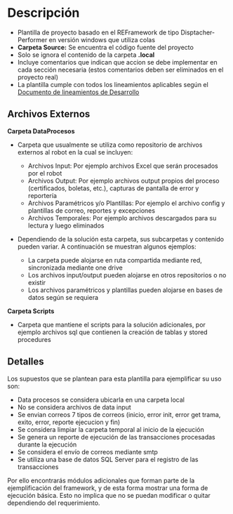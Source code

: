 # Descripción
- Plantilla de proyecto basado en el REFramework de tipo Disptacher-Performer en versión windows que utiliza colas
- **Carpeta Source:** Se encuentra el código fuente del proyecto
- Solo se ignora el contenido de la carpeta **.local**
- Incluye comentarios que indican que accion se debe implementar en cada sección necesaria (estos comentarios deben ser eliminados en el proyecto real)
- La plantilla cumple con todos los lineamientos aplicables según el [Documento de lineamientos de Desarrollo](https://unipe-my.sharepoint.com/:w:/g/personal/aquezadar_uni_pe/EWDZpU21s5JImcYSvOBCpb8BTvn3RSD1vuSRhkNzAddNJg?e=XVFQ7z)

## Archivos Externos
**Carpeta DataProcesos** 
- Carpeta que usualmente se utiliza como repositorio de archivos externos al robot en la cual se incluyen:
    - Archivos Input: Por ejemplo archivos Excel que serán procesados por el robot
    - Archivos Output: Por ejemplo archivos output propios del proceso (certificados, boletas, etc.), capturas de pantalla de error y reportería
    - Archivos Paramétricos y/o Plantillas: Por ejemplo el archivo config y plantillas de correo, reportes y excepciones
    - Archivos Temporales: Por ejemplo archivos descargados para su lectura y luego eliminados

- Dependiendo de la solución esta carpeta, sus subcarpetas y contenido pueden variar. A continuación se muestran algunos ejemplos:
    - La carpeta puede alojarse en ruta compartida mediante red, sincronizada mediante one drive
    - Los archivos input/output pueden alojarse en otros repositorios o no existir
    - Los archivos paramétricos y plantillas pueden alojarse en bases de datos según se requiera

**Carpeta Scripts** 
- Carpeta que mantiene el scripts para la solución adicionales, por ejemplo archivos sql que contienen la creación de tablas y stored procedures

## Detalles
Los supuestos que se plantean para esta plantilla para ejemplificar su uso son:
- Data procesos se considera ubicarla en una carpeta local
- No se considera archivos de data input
- Se envian correos 7 tipos de correos (inicio, error init, error get trama, exito, error, reporte ejecucion y fin)
- Se considera limpiar la carpeta temporal al inicio de la ejecución
- Se genera un reporte de ejecución de las transacciones procesadas durante la ejecución
- Se considera el envío de correos mediante smtp
- Se utiliza una base de datos SQL Server para el registro de las transacciones

Por ello encontrarás módulos adicionales que forman parte de la ejemplificación del framework, y de esta forma mostrar una forma de ejecución básica.
Esto no implica que no se puedan modificar o quitar dependiendo del requerimiento.